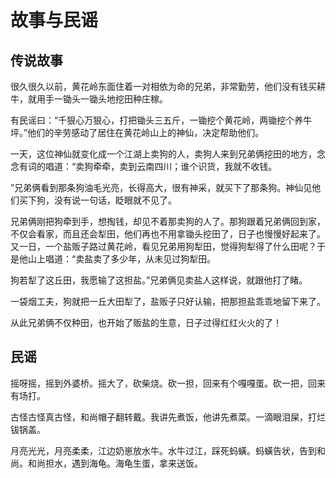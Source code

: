 # 故事与民谣

## 传说故事

很久很久以前，黄花岭东面住着一对相依为命的兄弟，非常勤劳，他们没有钱买耕牛，就用手一锄头一锄头地挖田种庄稼。

有民谣曰：“千狠心万狠心，打把锄头三五斤，一锄挖个黄花岭，两锄挖个养牛坪。”他们的辛劳感动了居住在黄花岭山上的神仙，决定帮助他们。

一天，这位神仙就变化成一个江湖上卖狗的人，卖狗人来到兄弟俩挖田的地方，念念有词的唱道：“卖狗牵牵，卖到云南四川；谁个识货，我就不收钱。

”兄弟俩看到那条狗油毛光亮，长得高大，很有神采，就买下了那条狗。神仙见他们买下狗，没有说一句话，眨眼就不见了。

兄弟俩刚把狗牵到手，想掏钱，却见不着那卖狗的人了。那狗跟着兄弟俩回到家，不仅会看家，而且还会犁田，他们再也不用拿锄头挖田了，日子也慢慢好起来了。又一日，一个盐贩子路过黄花岭，看见兄弟用狗犁田，觉得狗犁得了什么田呢？于是他山上唱道：“卖盐卖了多少年，从未见过狗犁田。

狗若犁了这丘田，我愿输了这担盐。”兄弟俩见卖盐人这样说，就跟他打了睹。

一袋烟工夫，狗就把一丘大田犁了，盐贩子只好认输，把那担盐乖乖地留下来了。

从此兄弟俩不仅种田，也开始了贩盐的生意，日子过得红红火火的了！

## 民谣

摇呀摇，摇到外婆桥。摇大了，砍柴烧。砍一担，回来有个嘎嘎蛋。砍一把，回来有场打。

古怪古怪真古怪，和尚帽子翻转戴。我讲先煮饭，他讲先煮菜。一滴眼泪屎，打烂钹锅盖。

月亮光光，月亮柔柔，江边奶崽放水牛。水牛过江，踩死蚂蟥。蚂蟥告状，告到和尚。和尚担水，遇到海龟。海龟生蛋，拿来送饭。
